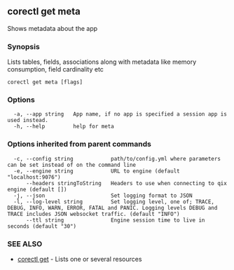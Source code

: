 ## corectl get meta

Shows metadata about the app

### Synopsis

Lists tables, fields, associations along with metadata like memory consumption, field cardinality etc

```
corectl get meta [flags]
```

### Options

```
  -a, --app string   App name, if no app is specified a session app is used instead.
  -h, --help         help for meta
```

### Options inherited from parent commands

```
  -c, --config string            path/to/config.yml where parameters can be set instead of on the command line
  -e, --engine string            URL to engine (default "localhost:9076")
      --headers stringToString   Headers to use when connecting to qix engine (default [])
  -j, --json                     Set logging format to JSON
  -l, --log-level string         Set logging level, one of; TRACE, DEBUG, INFO, WARN, ERROR, FATAL and PANIC. Logging levels DEBUG and TRACE includes JSON websocket traffic. (default "INFO")
      --ttl string               Engine session time to live in seconds (default "30")
```

### SEE ALSO

* [corectl get](corectl_get.md)	 - Lists one or several resources

